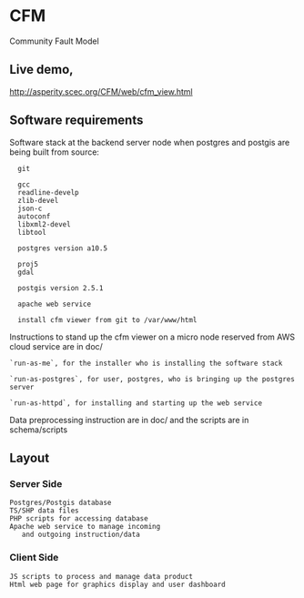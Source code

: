 # CFM

Community Fault Model

## Live demo, 

http://asperity.scec.org/CFM/web/cfm_view.html

## Software requirements

Software stack at the backend server node when postgres and postgis are
being built from source:

      git

      gcc
      readline-develp
      zlib-devel
      json-c
      autoconf
      libxml2-devel
      libtool

      postgres version a10.5
        
      proj5
      gdal

      postgis version 2.5.1

      apache web service

      install cfm viewer from git to /var/www/html 

Instructions to stand up the cfm viewer on a micro node reserved from AWS cloud service
are in doc/

    `run-as-me`, for the installer who is installing the software stack

    `run-as-postgres`, for user, postgres, who is bringing up the postgres server

    `run-as-httpd`, for installing and starting up the web service


Data preprocessing instruction are in doc/ and the scripts are in schema/scripts 


## Layout 

### Server Side 
       
    Postgres/Postgis database
    TS/SHP data files
    PHP scripts for accessing database
    Apache web service to manage incoming
       and outgoing instruction/data

### Client Side 

    JS scripts to process and manage data product
    Html web page for graphics display and user dashboard
       

        
